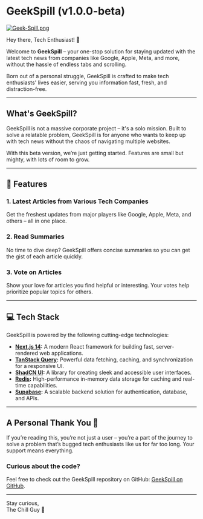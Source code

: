 # GeekSpill (v1.0.0-beta)  

[![Geek-Spill.png](https://i.postimg.cc/66bX3D5Z/Geek-Spill.png)](https://postimg.cc/BtFy77FZ)  

Hey there, Tech Enthusiast! 👋  

Welcome to **GeekSpill** – your one-stop solution for staying updated with the latest tech news from companies like Google, Apple, Meta, and more, without the hassle of endless tabs and scrolling.  

Born out of a personal struggle, GeekSpill is crafted to make tech enthusiasts' lives easier, serving you information fast, fresh, and distraction-free.  

---

## What's GeekSpill?  
GeekSpill is not a massive corporate project – it's a solo mission. Built to solve a relatable problem, GeekSpill is for anyone who wants to keep up with tech news without the chaos of navigating multiple websites.  

With this beta version, we’re just getting started. Features are small but mighty, with lots of room to grow.  

---

## 🚀 Features  
### 1. Latest Articles from Various Tech Companies  
Get the freshest updates from major players like Google, Apple, Meta, and others – all in one place.  

### 2. Read Summaries  
No time to dive deep? GeekSpill offers concise summaries so you can get the gist of each article quickly.  

### 3. Vote on Articles  
Show your love for articles you find helpful or interesting. Your votes help prioritize popular topics for others.  

---

## 💻 Tech Stack  
GeekSpill is powered by the following cutting-edge technologies:  
- **[Next.js 14](https://nextjs.org/):** A modern React framework for building fast, server-rendered web applications.  
- **[TanStack Query](https://tanstack.com/query):** Powerful data fetching, caching, and synchronization for a responsive UI.  
- **[ShadCN UI](https://ui.shadcn.com/):** A library for creating sleek and accessible user interfaces.  
- **[Redis](https://upstash.com/):** High-performance in-memory data storage for caching and real-time capabilities.  
- **[Supabase](https://supabase.com/):** A scalable backend solution for authentication, database, and APIs.  

---

## A Personal Thank You 🙌  
If you’re reading this, you’re not just a user – you’re a part of the journey to solve a problem that’s bugged tech enthusiasts like us for far too long. Your support means everything.  

### Curious about the code?  
Feel free to check out the GeekSpill repository on GitHub: [GeekSpill on GitHub](https://github.com/TusharAbhinav/GeekSpill).  

---

Stay curious,  
The Chill Guy 🚀
